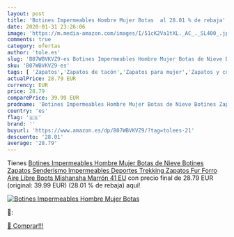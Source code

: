```yaml
---
layout: post
title: 'Botines Impermeables Hombre Mujer Botas  al 28.01 % de rebaja'
date: 2020-01-31 23:26:06
image: 'https://m.media-amazon.com/images/I/51cK2Va1tXL._AC_._SL400_.jpg'
comments: true
category: ofertas
author: 'tole.es'
slug: 'B07WBVKVZ9-es Botines Impermeables Hombre Mujer Botas de Nieve Botines...'
sku: 'B07WBVKVZ9-es'
tags: [ 'Zapatos','Zapatos de tacón','Zapatos para mujer','Zapatos y complementos','botines','zapatos', ]
actualPrice: 28.79 EUR
currency: EUR
price: 28.79
comparePrice: 39.99 EUR
prodname: 'Botines Impermeables Hombre Mujer Botas de Nieve Botines Zapatos Senderismo Impermeables Deportes Trekking Zapatos Fur Forro Aire Libre Boots Mishansha Marrón 41 EU'
country: 'es'
flag: '🇪🇸'
brand: ''
buyurl: 'https://www.amazon.es/dp/B07WBVKVZ9/?tag=tolees-21'
descuento: '28.01'
average: '28.79'
---
```


Tienes [Botines Impermeables Hombre Mujer Botas de Nieve Botines Zapatos Senderismo Impermeables Deportes Trekking Zapatos Fur Forro Aire Libre Boots Mishansha Marrón 41 EU](https://www.amazon.es/dp/B07WBVKVZ9/?tag=tolees-21) con precio final de  28.79 EUR (original: 39.99 EUR) (28.01 %  de rebaja) aqui!

[![Botines Impermeables Hombre Mujer Botas ](https://m.media-amazon.com/images/I/51cK2Va1tXL._AC_._SL400_.jpg)](https://www.amazon.es/dp/B07WBVKVZ9/?tag=tolees-21)

🔎:


[🛒 Comprar!!!](https://www.amazon.es/dp/B07WBVKVZ9/?tag=tolees-21)

